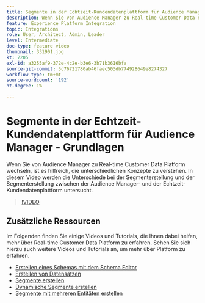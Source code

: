 ```yaml
---
title: Segmente in der Echtzeit-Kundendatenplattform für Audience Manager - Grundlagen
description: Wenn Sie von Audience Manager zu Real-time Customer Data Platform wechseln, ist es hilfreich, die unterschiedlichen Konzepte zu verstehen. In diesem Video werden die Unterschiede bei der Segmenterstellung und der Segmenterstellung zwischen der Audience Manager- und der Echtzeit-Kundendatenplattform untersucht.
feature: Experience Platform Integration
topic: Integrations
role: User, Architect, Admin, Leader
level: Intermediate
doc-type: feature video
thumbnail: 331901.jpg
kt: 7205
exl-id: a3255af9-372e-4c2e-b3e6-3b71b3616bfa
source-git-commit: 5c76721780ab46faec503db774928649e8274327
workflow-type: tm+mt
source-wordcount: '192'
ht-degree: 1%

---
```


# Segmente in der Echtzeit-Kundendatenplattform für Audience Manager - Grundlagen

Wenn Sie von Audience Manager zu Real-time Customer Data Platform wechseln, ist es hilfreich, die unterschiedlichen Konzepte zu verstehen. In diesem Video werden die Unterschiede bei der Segmenterstellung und der Segmenterstellung zwischen der Audience Manager- und der Echtzeit-Kundendatenplattform untersucht.

>[!VIDEO](https://video.tv.adobe.com/v/331901/?quality=12&learn=on)

## Zusätzliche Ressourcen

Im Folgenden finden Sie einige Videos und Tutorials, die Ihnen dabei helfen, mehr über Real-time Customer Data Platform zu erfahren. Sehen Sie sich hierzu auch weitere Videos und Tutorials an, um mehr über Platform zu erfahren.

* [Erstellen eines Schemas mit dem Schema Editor](https://experienceleague.adobe.com/docs/experience-platform/xdm/tutorials/create-schema-ui.html?lang=en#getting-started)
* [Erstellen von Datensätzen](https://experienceleague.adobe.com/docs/platform-learn/getting-started-for-data-architects-and-data-engineers/create-datasets.html?lang=en#permissions-required)
* [Segmente erstellen](https://experienceleague.adobe.com/docs/platform-learn/tutorials/segments/create-segments.html?lang=en#segments)
* [Dynamische Segmente erstellen](https://experienceleague.adobe.com/docs/platform-learn/tutorials/segments/create-dynamic-segments.html?lang=en#segments)
* [Segmente mit mehreren Entitäten erstellen](https://experienceleague.adobe.com/docs/platform-learn/tutorials/segments/create-multi-entity-segments.html?lang=en#segments)
